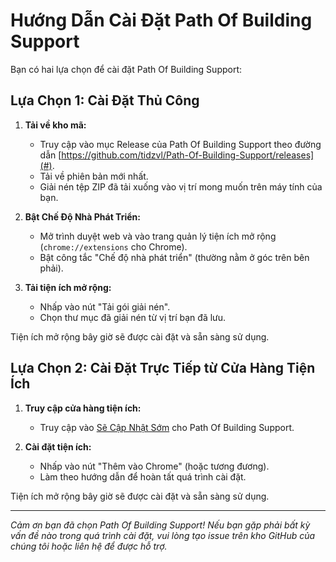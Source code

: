 # Hướng Dẫn Cài Đặt Path Of Building Support

Bạn có hai lựa chọn để cài đặt Path Of Building Support:

## Lựa Chọn 1: Cài Đặt Thủ Công

1. **Tải về kho mã:**
   - Truy cập vào mục Release của Path Of Building Support theo đường dẫn [https://github.com/tidzvl/Path-Of-Building-Support/releases](#).
   - Tải về phiên bản mới nhất.
   - Giải nén tệp ZIP đã tải xuống vào vị trí mong muốn trên máy tính của bạn.

2. **Bật Chế Độ Nhà Phát Triển:**
   - Mở trình duyệt web và vào trang quản lý tiện ích mở rộng (`chrome://extensions` cho Chrome).
   - Bật công tắc "Chế độ nhà phát triển" (thường nằm ở góc trên bên phải).

3. **Tải tiện ích mở rộng:**
   - Nhấp vào nút "Tải gói giải nén".
   - Chọn thư mục đã giải nén từ vị trí bạn đã lưu.

Tiện ích mở rộng bây giờ sẽ được cài đặt và sẵn sàng sử dụng.

## Lựa Chọn 2: Cài Đặt Trực Tiếp từ Cửa Hàng Tiện Ích

1. **Truy cập cửa hàng tiện ích:**
   - Truy cập vào [Sẽ Cập Nhật Sớm](#) cho Path Of Building Support.

2. **Cài đặt tiện ích:**
   - Nhấp vào nút "Thêm vào Chrome" (hoặc tương đương).
   - Làm theo hướng dẫn để hoàn tất quá trình cài đặt.

Tiện ích mở rộng bây giờ sẽ được cài đặt và sẵn sàng sử dụng.

---

*Cảm ơn bạn đã chọn Path Of Building Support! Nếu bạn gặp phải bất kỳ vấn đề nào trong quá trình cài đặt, vui lòng tạo issue trên kho GitHub của chúng tôi hoặc liên hệ để được hỗ trợ.*
